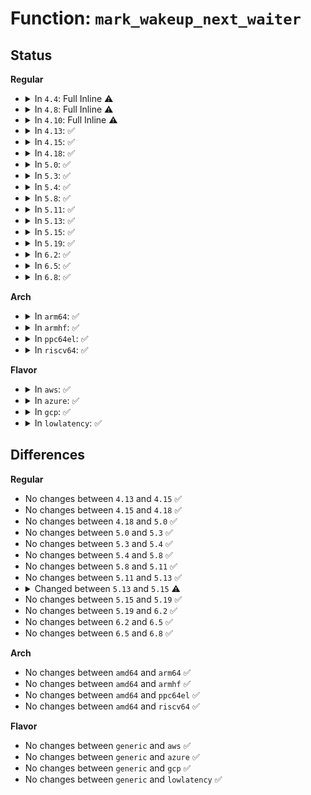 # Function: <code>mark_wakeup_next_waiter</code>

## Status
<b>Regular</b>
<ul>
<li>
<details>
<summary>In <code>4.4</code>: Full Inline ⚠️</summary>

**Collision:** Unique Static

**Inline:** Full

**Transformation:** False

**Instances:**

```
In kernel/locking/rtmutex.c (ffffffff81822901)
Location: kernel/locking/rtmutex.c:976
Inline: True
```
</details>
</li>
<li>
<details>
<summary>In <code>4.8</code>: Full Inline ⚠️</summary>

**Collision:** Unique Static

**Inline:** Full

**Transformation:** False

**Instances:**

```
In kernel/locking/rtmutex.c (ffffffff8189ce26)
Location: kernel/locking/rtmutex.c:974
Inline: True
Inline callers:
  - kernel/locking/rtmutex.c:rt_mutex_slowunlock
```
</details>
</li>
<li>
<details>
<summary>In <code>4.10</code>: Full Inline ⚠️</summary>

**Collision:** Unique Static

**Inline:** Full

**Transformation:** False

**Instances:**

```
In kernel/locking/rtmutex.c (ffffffff818d1d02)
Location: kernel/locking/rtmutex.c:1038
Inline: True
Inline callers:
  - kernel/locking/rtmutex.c:rt_mutex_slowunlock
```
</details>
</li>
<li>
<details>
<summary>In <code>4.13</code>: ✅</summary>

```c
void mark_wakeup_next_waiter(struct wake_q_head *wake_q, struct rt_mutex *lock);
```

**Collision:** Unique Static

**Inline:** No

**Transformation:** False

**Instances:**

```
In kernel/locking/rtmutex.c (ffffffff810d5240)
Location: kernel/locking/rtmutex.c:1030
Inline: False
Direct callers:
  - kernel/locking/rtmutex.c:rt_mutex_futex_unlock
  - kernel/locking/rtmutex.c:rt_mutex_slowunlock
```
**Symbols:**

```
ffffffff810d5240-ffffffff810d52d9: mark_wakeup_next_waiter (STB_LOCAL)
```
</details>
</li>
<li>
<details>
<summary>In <code>4.15</code>: ✅</summary>

```c
void mark_wakeup_next_waiter(struct wake_q_head *wake_q, struct rt_mutex *lock);
```

**Collision:** Unique Static

**Inline:** No

**Transformation:** False

**Instances:**

```
In kernel/locking/rtmutex.c (ffffffff810dd0d0)
Location: kernel/locking/rtmutex.c:1018
Inline: False
Direct callers:
  - kernel/locking/rtmutex.c:rt_mutex_futex_unlock
  - kernel/locking/rtmutex.c:rt_mutex_slowunlock
```
**Symbols:**

```
ffffffff810dd0d0-ffffffff810dd187: mark_wakeup_next_waiter (STB_LOCAL)
```
</details>
</li>
<li>
<details>
<summary>In <code>4.18</code>: ✅</summary>

```c
void mark_wakeup_next_waiter(struct wake_q_head *wake_q, struct rt_mutex *lock);
```

**Collision:** Unique Static

**Inline:** No

**Transformation:** False

**Instances:**

```
In kernel/locking/rtmutex.c (ffffffff810e5770)
Location: kernel/locking/rtmutex.c:1018
Inline: False
Direct callers:
  - kernel/locking/rtmutex.c:rt_mutex_futex_unlock
  - kernel/locking/rtmutex.c:rt_mutex_slowunlock
```
**Symbols:**

```
ffffffff810e5770-ffffffff810e5833: mark_wakeup_next_waiter (STB_LOCAL)
```
</details>
</li>
<li>
<details>
<summary>In <code>5.0</code>: ✅</summary>

```c
void mark_wakeup_next_waiter(struct wake_q_head *wake_q, struct rt_mutex *lock);
```

**Collision:** Unique Static

**Inline:** No

**Transformation:** False

**Instances:**

```
In kernel/locking/rtmutex.c (ffffffff810f0d00)
Location: kernel/locking/rtmutex.c:1018
Inline: False
Direct callers:
  - kernel/locking/rtmutex.c:rt_mutex_futex_unlock
  - kernel/locking/rtmutex.c:rt_mutex_slowunlock
```
**Symbols:**

```
ffffffff810f0d00-ffffffff810f0dc3: mark_wakeup_next_waiter (STB_LOCAL)
```
</details>
</li>
<li>
<details>
<summary>In <code>5.3</code>: ✅</summary>

```c
void mark_wakeup_next_waiter(struct wake_q_head *wake_q, struct rt_mutex *lock);
```

**Collision:** Unique Static

**Inline:** No

**Transformation:** False

**Instances:**

```
In kernel/locking/rtmutex.c (ffffffff810f9460)
Location: kernel/locking/rtmutex.c:1019
Inline: False
Direct callers:
  - kernel/locking/rtmutex.c:rt_mutex_futex_unlock
  - kernel/locking/rtmutex.c:rt_mutex_slowunlock
```
**Symbols:**

```
ffffffff810f9460-ffffffff810f9554: mark_wakeup_next_waiter (STB_LOCAL)
```
</details>
</li>
<li>
<details>
<summary>In <code>5.4</code>: ✅</summary>

```c
void mark_wakeup_next_waiter(struct wake_q_head *wake_q, struct rt_mutex *lock);
```

**Collision:** Unique Static

**Inline:** No

**Transformation:** False

**Instances:**

```
In kernel/locking/rtmutex.c (ffffffff81105250)
Location: kernel/locking/rtmutex.c:1017
Inline: False
Direct callers:
  - kernel/locking/rtmutex.c:rt_mutex_futex_unlock
  - kernel/locking/rtmutex.c:rt_mutex_slowunlock
```
**Symbols:**

```
ffffffff81105250-ffffffff81105344: mark_wakeup_next_waiter (STB_LOCAL)
```
</details>
</li>
<li>
<details>
<summary>In <code>5.8</code>: ✅</summary>

```c
void mark_wakeup_next_waiter(struct wake_q_head *wake_q, struct rt_mutex *lock);
```

**Collision:** Unique Static

**Inline:** No

**Transformation:** False

**Instances:**

```
In kernel/locking/rtmutex.c (ffffffff81110010)
Location: kernel/locking/rtmutex.c:1015
Inline: False
Direct callers:
  - kernel/locking/rtmutex.c:rt_mutex_futex_unlock
  - kernel/locking/rtmutex.c:rt_mutex_slowunlock
```
**Symbols:**

```
ffffffff81110010-ffffffff81110102: mark_wakeup_next_waiter (STB_LOCAL)
```
</details>
</li>
<li>
<details>
<summary>In <code>5.11</code>: ✅</summary>

```c
void mark_wakeup_next_waiter(struct wake_q_head *wake_q, struct rt_mutex *lock);
```

**Collision:** Unique Static

**Inline:** No

**Transformation:** False

**Instances:**

```
In kernel/locking/rtmutex.c (ffffffff8110d1c0)
Location: kernel/locking/rtmutex.c:1015
Inline: False
Direct callers:
  - kernel/locking/rtmutex.c:rt_mutex_futex_unlock
  - kernel/locking/rtmutex.c:rt_mutex_slowunlock
```
**Symbols:**

```
ffffffff8110d1c0-ffffffff8110d2b2: mark_wakeup_next_waiter (STB_LOCAL)
```
</details>
</li>
<li>
<details>
<summary>In <code>5.13</code>: ✅</summary>

```c
void mark_wakeup_next_waiter(struct wake_q_head *wake_q, struct rt_mutex *lock);
```

**Collision:** Unique Static

**Inline:** No

**Transformation:** False

**Instances:**

```
In kernel/locking/rtmutex.c (ffffffff81c35c80)
Location: kernel/locking/rtmutex.c:989
Inline: False
Direct callers:
  - kernel/locking/rtmutex.c:rt_mutex_futex_unlock
  - kernel/locking/rtmutex.c:rt_mutex_unlock
```
**Symbols:**

```
ffffffff81c35c80-ffffffff81c35d72: mark_wakeup_next_waiter (STB_LOCAL)
```
</details>
</li>
<li>
<details>
<summary>In <code>5.15</code>: ✅</summary>

```c
void mark_wakeup_next_waiter(struct rt_wake_q_head *wqh, struct rt_mutex_base *lock);
```

**Collision:** Unique Static

**Inline:** No

**Transformation:** False

**Instances:**

```
In kernel/locking/rtmutex_api.c (ffffffff81d54480)
Location: kernel/locking/rtmutex.c:1182
Inline: False
Direct callers:
  - kernel/locking/rtmutex_api.c:rt_mutex_futex_unlock
  - kernel/locking/rtmutex_api.c:rt_mutex_unlock
```
**Symbols:**

```
ffffffff81d54480-ffffffff81d54572: mark_wakeup_next_waiter (STB_LOCAL)
```
</details>
</li>
<li>
<details>
<summary>In <code>5.19</code>: ✅</summary>

```c
void mark_wakeup_next_waiter(struct rt_wake_q_head *wqh, struct rt_mutex_base *lock);
```

**Collision:** Unique Static

**Inline:** No

**Transformation:** False

**Instances:**

```
In kernel/locking/rtmutex_api.c (ffffffff81f25fa0)
Location: kernel/locking/rtmutex.c:1194
Inline: False
Direct callers:
  - kernel/locking/rtmutex_api.c:rt_mutex_futex_unlock
  - kernel/locking/rtmutex_api.c:rt_mutex_unlock
```
**Symbols:**

```
ffffffff81f25fa0-ffffffff81f260a1: mark_wakeup_next_waiter (STB_LOCAL)
```
</details>
</li>
<li>
<details>
<summary>In <code>6.2</code>: ✅</summary>

```c
void mark_wakeup_next_waiter(struct rt_wake_q_head *wqh, struct rt_mutex_base *lock);
```

**Collision:** Unique Static

**Inline:** No

**Transformation:** False

**Instances:**

```
In kernel/locking/rtmutex_api.c (ffffffff820d1a50)
Location: kernel/locking/rtmutex.c:1232
Inline: False
Direct callers:
  - kernel/locking/rtmutex_api.c:rt_mutex_futex_unlock
  - kernel/locking/rtmutex_api.c:rt_mutex_unlock
```
**Symbols:**

```
ffffffff820d1a50-ffffffff820d1b51: mark_wakeup_next_waiter (STB_LOCAL)
```
</details>
</li>
<li>
<details>
<summary>In <code>6.5</code>: ✅</summary>

```c
void mark_wakeup_next_waiter(struct rt_wake_q_head *wqh, struct rt_mutex_base *lock);
```

**Collision:** Unique Static

**Inline:** No

**Transformation:** False

**Instances:**

```
In kernel/locking/rtmutex_api.c (ffffffff82155dc0)
Location: kernel/locking/rtmutex.c:1288
Inline: False
Direct callers:
  - kernel/locking/rtmutex_api.c:rt_mutex_futex_unlock
  - kernel/locking/rtmutex_api.c:rt_mutex_unlock
```
**Symbols:**

```
ffffffff82155dc0-ffffffff82155eb1: mark_wakeup_next_waiter (STB_LOCAL)
```
</details>
</li>
<li>
<details>
<summary>In <code>6.8</code>: ✅</summary>

```c
void mark_wakeup_next_waiter(struct rt_wake_q_head *wqh, struct rt_mutex_base *lock);
```

**Collision:** Unique Static

**Inline:** No

**Transformation:** False

**Instances:**

```
In kernel/locking/rtmutex_api.c (ffffffff82238c00)
Location: kernel/locking/rtmutex.c:1307
Inline: False
Direct callers:
  - kernel/locking/rtmutex_api.c:rt_mutex_futex_unlock
  - kernel/locking/rtmutex_api.c:rt_mutex_unlock
```
**Symbols:**

```
ffffffff82238c00-ffffffff82238cf1: mark_wakeup_next_waiter (STB_LOCAL)
```
</details>
</li>
</ul>
<b>Arch</b>
<ul>
<li>
<details>
<summary>In <code>arm64</code>: ✅</summary>

```c
void mark_wakeup_next_waiter(struct wake_q_head *wake_q, struct rt_mutex *lock);
```

**Collision:** Unique Static

**Inline:** No

**Transformation:** False

**Instances:**

```
In kernel/locking/rtmutex.c (ffff80001016aef8)
Location: kernel/locking/rtmutex.c:1017
Inline: False
Direct callers:
  - kernel/locking/rtmutex.c:rt_mutex_futex_unlock
  - kernel/locking/rtmutex.c:rt_mutex_slowunlock
```
**Symbols:**

```
ffff80001016aef8-ffff80001016b028: mark_wakeup_next_waiter (STB_LOCAL)
```
</details>
</li>
<li>
<details>
<summary>In <code>armhf</code>: ✅</summary>

```c
void mark_wakeup_next_waiter(struct wake_q_head *wake_q, struct rt_mutex *lock);
```

**Collision:** Unique Static

**Inline:** No

**Transformation:** False

**Instances:**

```
In kernel/locking/rtmutex.c (c03b6b08)
Location: kernel/locking/rtmutex.c:1017
Inline: False
Direct callers:
  - kernel/locking/rtmutex.c:rt_mutex_futex_unlock
  - kernel/locking/rtmutex.c:rt_mutex_slowunlock
```
**Symbols:**

```
c03b6b08-c03b6c28: mark_wakeup_next_waiter (STB_LOCAL)
```
</details>
</li>
<li>
<details>
<summary>In <code>ppc64el</code>: ✅</summary>

```c
void mark_wakeup_next_waiter(struct wake_q_head *wake_q, struct rt_mutex *lock);
```

**Collision:** Unique Static

**Inline:** No

**Transformation:** False

**Instances:**

```
In kernel/locking/rtmutex.c (c0000000001c27d0)
Location: kernel/locking/rtmutex.c:1017
Inline: False
Direct callers:
  - kernel/locking/rtmutex.c:rt_mutex_futex_unlock
  - kernel/locking/rtmutex.c:rt_mutex_slowunlock
```
**Symbols:**

```
c0000000001c27d0-c0000000001c2930: mark_wakeup_next_waiter (STB_LOCAL)
```
</details>
</li>
<li>
<details>
<summary>In <code>riscv64</code>: ✅</summary>

```c
void mark_wakeup_next_waiter(struct wake_q_head *wake_q, struct rt_mutex *lock);
```

**Collision:** Unique Static

**Inline:** No

**Transformation:** False

**Instances:**

```
In kernel/locking/rtmutex.c (ffffffe00010b53a)
Location: kernel/locking/rtmutex.c:1017
Inline: False
Direct callers:
  - kernel/locking/rtmutex.c:rt_mutex_futex_unlock
  - kernel/locking/rtmutex.c:rt_mutex_slowunlock
```
**Symbols:**

```
ffffffe00010b53a-ffffffe00010b632: mark_wakeup_next_waiter (STB_LOCAL)
```
</details>
</li>
</ul>
<b>Flavor</b>
<ul>
<li>
<details>
<summary>In <code>aws</code>: ✅</summary>

```c
void mark_wakeup_next_waiter(struct wake_q_head *wake_q, struct rt_mutex *lock);
```

**Collision:** Unique Static

**Inline:** No

**Transformation:** False

**Instances:**

```
In kernel/locking/rtmutex.c (ffffffff810fe560)
Location: kernel/locking/rtmutex.c:1017
Inline: False
Direct callers:
  - kernel/locking/rtmutex.c:rt_mutex_futex_unlock
  - kernel/locking/rtmutex.c:rt_mutex_slowunlock
```
**Symbols:**

```
ffffffff810fe560-ffffffff810fe654: mark_wakeup_next_waiter (STB_LOCAL)
```
</details>
</li>
<li>
<details>
<summary>In <code>azure</code>: ✅</summary>

```c
void mark_wakeup_next_waiter(struct wake_q_head *wake_q, struct rt_mutex *lock);
```

**Collision:** Unique Static

**Inline:** No

**Transformation:** False

**Instances:**

```
In kernel/locking/rtmutex.c (ffffffff810ee760)
Location: kernel/locking/rtmutex.c:1017
Inline: False
Direct callers:
  - kernel/locking/rtmutex.c:rt_mutex_futex_unlock
  - kernel/locking/rtmutex.c:rt_mutex_slowunlock
```
**Symbols:**

```
ffffffff810ee760-ffffffff810ee854: mark_wakeup_next_waiter (STB_LOCAL)
```
</details>
</li>
<li>
<details>
<summary>In <code>gcp</code>: ✅</summary>

```c
void mark_wakeup_next_waiter(struct wake_q_head *wake_q, struct rt_mutex *lock);
```

**Collision:** Unique Static

**Inline:** No

**Transformation:** False

**Instances:**

```
In kernel/locking/rtmutex.c (ffffffff810fb720)
Location: kernel/locking/rtmutex.c:1017
Inline: False
Direct callers:
  - kernel/locking/rtmutex.c:rt_mutex_futex_unlock
  - kernel/locking/rtmutex.c:rt_mutex_slowunlock
```
**Symbols:**

```
ffffffff810fb720-ffffffff810fb814: mark_wakeup_next_waiter (STB_LOCAL)
```
</details>
</li>
<li>
<details>
<summary>In <code>lowlatency</code>: ✅</summary>

```c
void mark_wakeup_next_waiter(struct wake_q_head *wake_q, struct rt_mutex *lock);
```

**Collision:** Unique Static

**Inline:** No

**Transformation:** False

**Instances:**

```
In kernel/locking/rtmutex.c (ffffffff811068f0)
Location: kernel/locking/rtmutex.c:1017
Inline: False
Direct callers:
  - kernel/locking/rtmutex.c:rt_mutex_futex_unlock
  - kernel/locking/rtmutex.c:rt_mutex_slowunlock
```
**Symbols:**

```
ffffffff811068f0-ffffffff811069e9: mark_wakeup_next_waiter (STB_LOCAL)
```
</details>
</li>
</ul>

## Differences
<b>Regular</b>
<ul>
<li>
No changes between <code>4.13</code> and <code>4.15</code> ✅
</li>
<li>
No changes between <code>4.15</code> and <code>4.18</code> ✅
</li>
<li>
No changes between <code>4.18</code> and <code>5.0</code> ✅
</li>
<li>
No changes between <code>5.0</code> and <code>5.3</code> ✅
</li>
<li>
No changes between <code>5.3</code> and <code>5.4</code> ✅
</li>
<li>
No changes between <code>5.4</code> and <code>5.8</code> ✅
</li>
<li>
No changes between <code>5.8</code> and <code>5.11</code> ✅
</li>
<li>
No changes between <code>5.11</code> and <code>5.13</code> ✅
</li>
<li>
<details>
<summary>Changed between <code>5.13</code> and <code>5.15</code> ⚠️</summary>
<ul>
<li>
<b>Param added. </b>
<code>struct rt_wake_q_head *wqh</code>
</li>
<li>
<b>Param removed. </b>
<code>struct wake_q_head *wake_q</code>
</li>
<li>
<b>Param type changed. </b>
<code>struct rt_mutex *lock</code> ➡️ <code>struct rt_mutex_base *lock</code>
</li>
</ul>
</details>
</li>
<li>
No changes between <code>5.15</code> and <code>5.19</code> ✅
</li>
<li>
No changes between <code>5.19</code> and <code>6.2</code> ✅
</li>
<li>
No changes between <code>6.2</code> and <code>6.5</code> ✅
</li>
<li>
No changes between <code>6.5</code> and <code>6.8</code> ✅
</li>
</ul>
<b>Arch</b>
<ul>
<li>
No changes between <code>amd64</code> and <code>arm64</code> ✅
</li>
<li>
No changes between <code>amd64</code> and <code>armhf</code> ✅
</li>
<li>
No changes between <code>amd64</code> and <code>ppc64el</code> ✅
</li>
<li>
No changes between <code>amd64</code> and <code>riscv64</code> ✅
</li>
</ul>
<b>Flavor</b>
<ul>
<li>
No changes between <code>generic</code> and <code>aws</code> ✅
</li>
<li>
No changes between <code>generic</code> and <code>azure</code> ✅
</li>
<li>
No changes between <code>generic</code> and <code>gcp</code> ✅
</li>
<li>
No changes between <code>generic</code> and <code>lowlatency</code> ✅
</li>
</ul>

